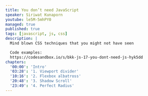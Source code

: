 ```yaml
---
title: You don’t need JavaScript
speaker: Siriwat Kunaporn
youtube: le5M-5mhPY0
managed: true
published: true
tags: [javascript, js, css]
description: |
  Mind blown CSS techniques that you might not have seen

  Code examples:
  https://codesandbox.io/s/bkk-js-17-you-dont-need-js-hyk5dd
chapters:
  '00:00': 'Intro'
  '03:28': '1. Viewport divider'
  '10:16': '2. Flexbox albatross'
  '20:48': '3. Shadow Scroll'
  '23:49': '4. Perfect Radius'
---
```

